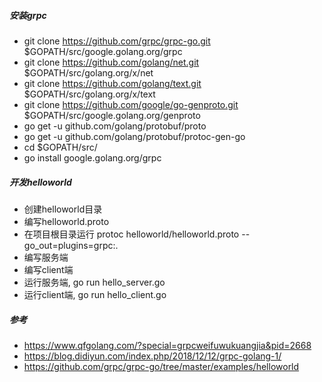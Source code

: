##### 安装grpc
- git clone https://github.com/grpc/grpc-go.git $GOPATH/src/google.golang.org/grpc
- git clone https://github.com/golang/net.git $GOPATH/src/golang.org/x/net
- git clone https://github.com/golang/text.git $GOPATH/src/golang.org/x/text
- git clone https://github.com/google/go-genproto.git $GOPATH/src/google.golang.org/genproto
- go get -u github.com/golang/protobuf/proto
- go get -u github.com/golang/protobuf/protoc-gen-go
- cd $GOPATH/src/
- go install google.golang.org/grpc

##### 开发helloworld
- 创建helloworld目录
- 编写helloworld.proto
- 在项目根目录运行
protoc helloworld/helloworld.proto --go_out=plugins=grpc:.
- 编写服务端
- 编写client端
- 运行服务端, go run hello_server.go
- 运行client端, go run hello_client.go

##### 参考
- https://www.qfgolang.com/?special=grpcweifuwukuangjia&pid=2668
- https://blog.didiyun.com/index.php/2018/12/12/grpc-golang-1/
- https://github.com/grpc/grpc-go/tree/master/examples/helloworld
